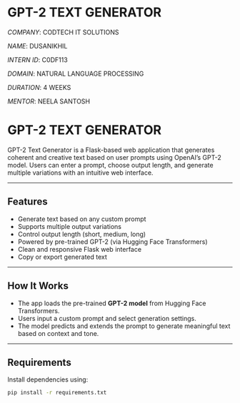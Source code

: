 # GPT-2 TEXT GENERATOR
*COMPANY*: CODTECH IT SOLUTIONS

*NAME*: DUSANIKHIL

*INTERN ID*: C0DF113

*DOMAIN*: NATURAL LANGUAGE PROCESSING

*DURATION*: 4 WEEKS

*MENTOR*: NEELA SANTOSH



#  GPT-2 TEXT GENERATOR

GPT-2 Text Generator is a Flask-based web application that generates coherent and creative text based on user prompts using OpenAI’s GPT-2 model. Users can enter a prompt, choose output length, and generate multiple variations with an intuitive web interface.

---

##  Features

-  Generate text based on any custom prompt
-  Supports multiple output variations
-  Control output length (short, medium, long)
-  Powered by pre-trained GPT-2 (via Hugging Face Transformers)
-  Clean and responsive Flask web interface
-  Copy or export generated text

---

##  How It Works

- The app loads the pre-trained **GPT-2 model** from Hugging Face Transformers.
- Users input a custom prompt and select generation settings.
- The model predicts and extends the prompt to generate meaningful text based on context and tone.

---

##  Requirements

Install dependencies using:

```bash
pip install -r requirements.txt
